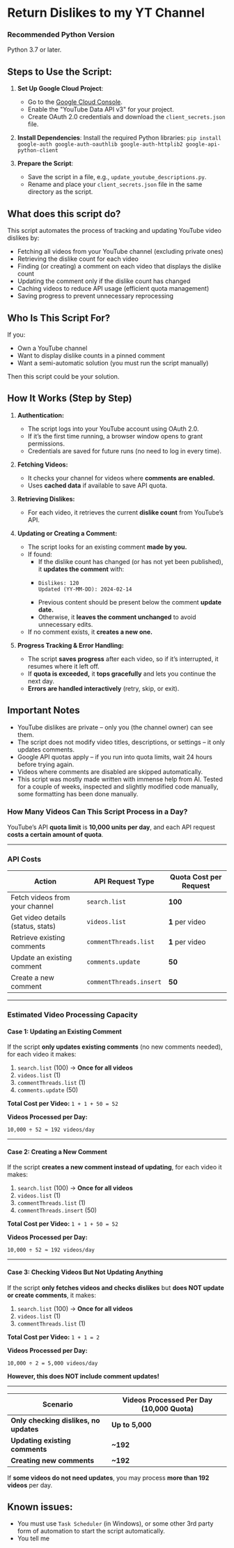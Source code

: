 # Return Dislikes to my YT Channel

### Recommended Python Version
Python 3.7 or later.

Steps to Use the Script:
-------------------
1. **Set Up Google Cloud Project**:
   - Go to the [Google Cloud Console](https://console.cloud.google.com/).
   - Enable the "YouTube Data API v3" for your project.
   - Create OAuth 2.0 credentials and download the `client_secrets.json` file.

2. **Install Dependencies**:
   Install the required Python libraries: `pip install google-auth google-auth-oauthlib google-auth-httplib2 google-api-python-client`
   
4. **Prepare the Script**:
   - Save the script in a file, e.g., `update_youtube_descriptions.py`.
   - Rename and place your `client_secrets.json` file in the same directory as the script.

What does this script do?
-------------------
This script automates the process of tracking and updating YouTube video dislikes by:
   - Fetching all videos from your YouTube channel (excluding private ones)
   - Retrieving the dislike count for each video
   - Finding (or creating) a comment on each video that displays the dislike count
   - Updating the comment only if the dislike count has changed
   - Caching videos to reduce API usage (efficient quota management)
   - Saving progress to prevent unnecessary reprocessing

Who Is This Script For?
-------------------
If you:
   - Own a YouTube channel
   - Want to display dislike counts in a pinned comment
   - Want a semi-automatic solution (you must run the script manually)

Then this script could be your solution.

How It Works (Step by Step)
-------------------
1. **Authentication:**
   - The script logs into your YouTube account using OAuth 2.0.
   - If it’s the first time running, a browser window opens to grant permissions.
   - Credentials are saved for future runs (no need to log in every time).

2. **Fetching Videos:**
   - It checks your channel for videos where **comments are enabled.**
   - Uses **cached data** if available to save API quota.

3. **Retrieving Dislikes:**
   - For each video, it retrieves the current **dislike count** from YouTube’s API.

4. **Updating or Creating a Comment:**
   - The script looks for an existing comment **made by you.**
   - If found:
      - If the dislike count has changed (or has not yet been published), it **updates the comment** with:
      - ```
        Dislikes: 120  
        Updated (YY-MM-DD): 2024-02-14
        ```
      - Previous content should be present below the comment **update date.**
      - Otherwise, it **leaves the comment unchanged** to avoid unnecessary edits.
   - If no comment exists, it **creates a new one.**

5. **Progress Tracking & Error Handling:**
   - The script **saves progress** after each video, so if it’s interrupted, it resumes where it left off.
   - If **quota is exceeded,** it **tops gracefully** and lets you continue the next day.
   - **Errors are handled interactively** (retry, skip, or exit).
  
Important Notes
-------------------
   - YouTube dislikes are private – only you (the channel owner) can see them.
   - The script does not modify video titles, descriptions, or settings – it only updates comments.
   - Google API quotas apply – if you run into quota limits, wait 24 hours before trying again.
   - Videos where comments are disabled are skipped automatically.
   - This script was mostly made written with immense help from AI. Tested for a couple of weeks, inspected and slightly modified code manually, some formatting has been done manually.

### How Many Videos Can This Script Process in a Day?
YouTube’s API **quota limit** is **10,000 units per day**, and each API request **costs a certain amount of quota**. 

---

### API Costs  
| **Action** | **API Request Type** | **Quota Cost per Request** |  
|------------|----------------------|---------------------------|  
| Fetch videos from your channel | `search.list` | **100** |  
| Get video details (status, stats) | `videos.list` | **1** per video |  
| Retrieve existing comments | `commentThreads.list` | **1** per video |  
| Update an existing comment | `comments.update` | **50** |  
| Create a new comment | `commentThreads.insert` | **50** |  

---

### Estimated Video Processing Capacity  

#### Case 1: Updating an Existing Comment  
If the script **only updates existing comments** (no new comments needed), for each video it makes:  
1. `search.list` (100) → **Once for all videos**  
2. `videos.list` (1)  
3. `commentThreads.list` (1)  
4. `comments.update` (50)  

**Total Cost per Video:** `1 + 1 + 50 = 52`  

**Videos Processed per Day:**  
```
10,000 ÷ 52 ≈ 192 videos/day
```

---

#### Case 2: Creating a New Comment  
If the script **creates a new comment instead of updating**, for each video it makes:  
1. `search.list` (100) → **Once for all videos**  
2. `videos.list` (1)  
3. `commentThreads.list` (1)  
4. `commentThreads.insert` (50)  

**Total Cost per Video:** `1 + 1 + 50 = 52`  

**Videos Processed per Day:**  
```
10,000 ÷ 52 ≈ 192 videos/day
```

---

#### Case 3: Checking Videos But Not Updating Anything  
If the script **only fetches videos and checks dislikes** but **does NOT update or create comments**, it makes:  
1. `search.list` (100) → **Once for all videos**  
2. `videos.list` (1)  
3. `commentThreads.list` (1)  

**Total Cost per Video:** `1 + 1 = 2`  

**Videos Processed per Day:**  
```
10,000 ÷ 2 = 5,000 videos/day
```
**However, this does NOT include comment updates!**  

---
  
| **Scenario** | **Videos Processed Per Day (10,000 Quota)** |  
|-------------|--------------------------------|  
| **Only checking dislikes, no updates** | **Up to 5,000** |  
| **Updating existing comments** | **~192** |  
| **Creating new comments** | **~192** |  

If **some videos do not need updates**, you may process **more than 192 videos** per day.

Known issues:
-------------------
   - You must use `Task Scheduler` (in Windows), or some other 3rd party form of automation to start the script automatically.
   - You tell me
